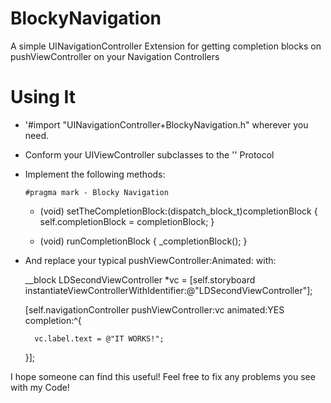 BlockyNavigation
================

A simple UINavigationController Extension for getting completion blocks on pushViewController on your Navigation Controllers


Using It
========

- '#import "UINavigationController+BlockyNavigation.h" wherever you need.
- Conform your UIViewController subclasses to the '<BlockyNavigation>' Protocol
- Implement the following methods:


      #pragma mark - Blocky Navigation
    - (void) setTheCompletionBlock:(dispatch_block_t)completionBlock
    {
       self.completionBlock = completionBlock;
    }

    - (void) runCompletionBlock
    {
      _completionBlock();
    }
    
- And replace your typical pushViewController:Animated: with:

    __block LDSecondViewController *vc = [self.storyboard instantiateViewControllerWithIdentifier:@"LDSecondViewController"];
    
    [self.navigationController pushViewController:vc animated:YES completion:^{
    
        vc.label.text = @"IT WORKS!";
    
    }];
    
    
I hope someone can find this useful! Feel free to fix any problems you see with my Code!
